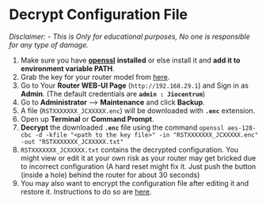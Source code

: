 
# Decrypt Configuration File

*Disclaimer: - This is Only for educational purposes, No one is responsible for any type of damage.*

1. Make sure you have [**openssl**](https://wiki.openssl.org/index.php/Binaries)  **installed** or else install it and **add it to environment variable PATH**.
2. Grab the key for your router model from [here](https://github.com/itsyourap/JioFiber-Home-Gateway/tree/master/EncryptionKeys/).
3. Go to Your **Router WEB-UI Page** (`http://192.168.29.1`) and Sign in as **Admin**. (The default credentials are **`admin : Jiocentrum`**)
4. Go to **Administrator** --> **Maintenance** and click **Backup**.
5. A file (`RSTXXXXXXX_JCXXXXX.enc`) will be downloaded with **`.enc`** extension.
6. Open up **Terminal** or **Command Prompt**.
7. **Decrypt** the downloaded **`.enc`** file using the command
`openssl aes-128-cbc -d -kfile "<path to the key file>" -in "RSTXXXXXXX_JCXXXXX.enc" -out "RSTXXXXXXX_JCXXXXX.txt"`
8. `RSTXXXXXXX_JCXXXXX.txt` contains the decrypted configuration. You might view or edit it at your own risk as your router may get bricked due to incorrect configuration (A hard reset might fix it. Just push the button (inside a hole) behind the router for about 30 seconds)
9. You may also want to encrypt the configuration file after editing it and restore it. Instructions to do so are [here](https://github.com/itsyourap/JioFiber-Home-Gateway/blob/master/Instructions/Encrypt-Router-Configuration-File.md).
